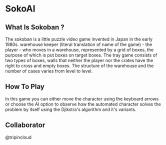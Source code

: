 # SokoAI

## What Is Sokoban ? 
The sokoban is a little puzzle video game invented
in Japan in the early 1980s.
warehouse keeper (literal translation of name
of the game) - the player - who moves in a warehouse,
represented by a grid of boxes, the purpose of which is
put boxes on target boxes. The tray
game consists of two types of boxes,
walls that neither the player nor the crates have the right to
cross and empty boxes. The structure of the warehouse
and the number of cases varies from level to level.

## How To Play
In this game you can either move the character using the keyboard arrows or choose the AI option to observe how the automated
character solves the problem by itself using the Djikstra's algorithm and it's variants.

## Collaborator 
@tripincloud
